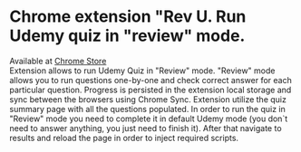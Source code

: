 # Chrome extension "Rev U. Run Udemy quiz in "review" mode.  
Available at [Chrome Store](https://chromewebstore.google.com/detail/rev-u-run-udemy-quiz-in-r/impkpjdfeefjjoohgoiilbhidjjkeehj)  
Extension allows to run Udemy Quiz in "Review" mode. "Review" mode allows you to run questions one-by-one and check correct answer for each particular question. Progress is persisted in the extension local storage and sync between the browsers using Chrome Sync. Extension utilize the quiz summary page with all the questions populated. In order to run the quiz in "Review" mode you need to complete it in default Udemy mode (you don`t need to answer anything, you just need to finish it). After that navigate to results and reload the page in order to inject required scripts. 
